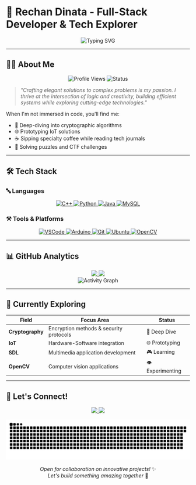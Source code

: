 # 🚀 Rechan Dinata - Full-Stack Developer & Tech Explorer

<div align="center">
  <img src="https://readme-typing-svg.demolab.com?font=Fira+Code&size=24&duration=4000&pause=1000&color=4F8CC9&center=true&vCenter=true&width=600&lines=Building+Scalable+Solutions;Passionate+Problem+Solver;Cryptography+Enthusiast;IoT+Tinkerer;Coffee+Lover+%F0%9F%8D%83" alt="Typing SVG" />
</div>

---

## 👨‍💻 About Me

<p align="center">
  <img src="https://komarev.com/ghpvc/?username=Zreechxnn&label=Profile+Views&color=blueviolet&style=flat" alt="Profile Views" />
  <img src="https://img.shields.io/badge/Status-Coding%20Sprint-ff69b4" alt="Status" />
</p>

> *"Crafting elegant solutions to complex problems is my passion. I thrive at the intersection of logic and creativity, building efficient systems while exploring cutting-edge technologies."*

When I'm not immersed in code, you'll find me:
- 🔐 Deep-diving into cryptographic algorithms
- 🌐 Prototyping IoT solutions
- ☕ Sipping specialty coffee while reading tech journals
- 🧩 Solving puzzles and CTF challenges

---

## 🛠️ Tech Stack

### 🔤 Languages
<div align="center">
  <a href="https://www.w3schools.com/cpp/">
    <img src="https://img.shields.io/badge/C++-00599C?logo=cplusplus&logoColor=white&style=for-the-badge" alt="C++" />
  </a>
  <a href="https://www.python.org">
    <img src="https://img.shields.io/badge/Python-3776AB?logo=python&logoColor=white&style=for-the-badge" alt="Python" />
  </a>
  <a href="https://www.java.com/">
    <img src="https://img.shields.io/badge/Java-007396?logo=java&logoColor=white&style=for-the-badge" alt="Java" />
  </a>
  <a href="https://www.mysql.com/">
    <img src="https://img.shields.io/badge/MySQL-4479A1?logo=mysql&logoColor=white&style=for-the-badge" alt="MySQL" />
  </a>
</div>

### ⚒️ Tools & Platforms
<div align="center">
  <a href="https://code.visualstudio.com/">
    <img src="https://img.shields.io/badge/VSCode-007ACC?logo=visualstudiocode&logoColor=white&style=for-the-badge" alt="VSCode" />
  </a>
  <a href="https://www.arduino.cc/">
    <img src="https://img.shields.io/badge/Arduino-00979D?logo=arduino&logoColor=white&style=for-the-badge" alt="Arduino" />
  </a>
  <a href="https://git-scm.com/">
    <img src="https://img.shields.io/badge/Git-F05032?logo=git&logoColor=white&style=for-the-badge" alt="Git" />
  </a>
  <a href="https://ubuntu.com/">
    <img src="https://img.shields.io/badge/Ubuntu-E95420?logo=ubuntu&logoColor=white&style=for-the-badge" alt="Ubuntu" />
  </a>
  <a href="https://opencv.org/">
    <img src="https://img.shields.io/badge/OpenCV-5C3EE8?logo=opencv&logoColor=white&style=for-the-badge" alt="OpenCV" />
  </a>
</div>

---

## 📊 GitHub Analytics

<div align="center">
  <a href="https://github.com/Zreechxnn">
    <img height="180em" src="https://github-readme-stats.vercel.app/api?username=Zreechxnn&show_icons=true&theme=radical&include_all_commits=true&count_private=true&hide_border=true&bg_color=30,0d1117,161b22" />
    <img height="180em" src="https://github-readme-stats.vercel.app/api/top-langs/?username=Zreechxnn&layout=compact&theme=radical&hide_border=true&bg_color=30,161b22,0d1117&langs_count=8" />
  </a>
</div>

<div align="center">
  <img src="https://github-readme-activity-graph.vercel.app/graph?username=Zreechxnn&theme=react-dark&hide_border=true&area=true&custom_title=Contribution+Graph" alt="Activity Graph" />
</div>

---

## 🔭 Currently Exploring

<div align="center">
  
  | Field          | Focus Area                          | Status       |
  |----------------|-------------------------------------|--------------|
  | **Cryptography** | Encryption methods & security protocols | 🔐 Deep Dive |
  | **IoT**          | Hardware-Software integration       | 🌐 Prototyping |
  | **SDL**          | Multimedia application development  | 🎮 Learning |
  | **OpenCV**       | Computer vision applications        | 👁️ Experimenting |
  
</div>

---

## 🤝 Let's Connect!

<p align="center">
  <a href="mailto:hoshikochan93@gmail.com">
    <img src="https://img.shields.io/badge/Email-D14836?style=for-the-badge&logo=gmail&logoColor=white" />
  </a>
  <a href="https://kedin.com/in/rechan-dinata-a80552278">
    <img src="https://img.shields.io/badge/LinkedIn-0077B5?style=for-the-badge&logo=linkedin&logoColor=white" />
  </a>
</p>

<div align="center">
  <img src="https://raw.githubusercontent.com/Zreechxnn/Zreechxnn/main/dist/snake.svg" alt="Snake Animation" />
</div>

<p align="center">
  <i>Open for collaboration on innovative projects!</i> ✨<br>
  <i>Let's build something amazing together</i> 🚀
</p>
